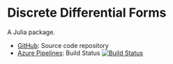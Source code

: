# Discrete Differential Forms

A Julia package.

* [GitHub](https://github.com/eschnett/DDF.jl): Source code repository
* [Azure
  Pipelines](https://dev.azure.com/schnetter/DDF.jl/_build):
  Build Status [![Build
  Status](https://dev.azure.com/schnetter/DDF/_apis/build/status/eschnett.DDF.jl?branchName=master)](https://dev.azure.com/schnetter/DDF/_build?branchName=master)
